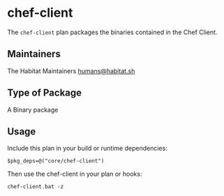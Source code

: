 # chef-client

The `chef-client` plan packages the binaries contained in the Chef Client.

## Maintainers

The Habitat Maintainers humans@habitat.sh

## Type of Package 

A Binary package

## Usage

Include this plan in your build or runtime dependencies:

```
$pkg_deps=@("core/chef-client")
```

Then use the chef-client in your plan or hooks:

```
chef-client.bat -z
```
